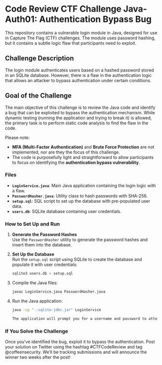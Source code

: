 # Code Review CTF Challenge Java-Auth01: Authentication Bypass Bug

This repository contains a vulnerable login module in Java, designed for use in Capture The Flag (CTF) challenges. The module uses password hashing, but it contains a subtle logic flaw that participants need to exploit.

## Challenge Description

The login module authenticates users based on a hashed password stored in an SQLite database. However, there is a flaw in the authentication logic that allows an attacker to bypass authentication under certain conditions.

## Goal of the Challenge

The main objective of this challenge is to review the Java code and identify a bug that can be exploited to bypass the authentication mechanism. While dynamic testing (running the application and trying to break it) is allowed, the primary task is to perform static code analysis to find the flaw in the code.

Please note:
- **MFA (Multi-Factor Authentication)** and **Brute Force Protection** are not implemented, nor are they the focus of this challenge. 
- The code is purposefully light and straightforward to allow participants to focus on identifying the **authentication bypass vulnerability**.


### Files

- **`LoginService.java`**: Main Java application containing the login logic with a flaw.
- **`PasswordHasher.java`**: Utility class to hash passwords with SHA-256.
- **`setup.sql`**: SQL script to set up the database with pre-populated user data.
- **`users.db`**: SQLite database containing user credentials.

### How to Set Up and Run

1. **Generate the Password Hashes**  
   Use the `PasswordHasher` utility to generate the password hashes and insert them into the database.

2. **Set Up the Database**  
   Run the `setup.sql` script using SQLite to create the database and populate it with user credentials:
   
   ```bash
   sqlite3 users.db < setup.sql

3. Compile the Java files:
    ```bash
    javac LoginService.java PasswordHasher.java

4. Run the Java application:
    ```bash
    java -cp ".:sqlite-jdbc.jar" LoginService
    
    The application will prompt you for a username and password to attempt login.

### If You Solve the Challenge

Once you've identified the bug, exploit it to bypass the authentication. Post your solution on Twitter using the hashtag #CTFCodeReview and tag @coffeensecurity. We’ll be tracking submissions and will announce the winner two weeks after the post!